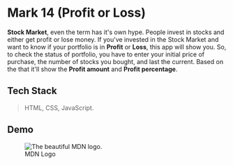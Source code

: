 # Mark 14 (Profit or Loss)
**Stock Market**, even the term has it's own hype. People invest in stocks and either get profit or lose money. 
If you've invested in the Stock Market and want to know if your portfolio is in **Profit** or **Loss**, this app will show you.
So, to check the status of portfolio, you have to enter your initial price of purchase, the number of stocks you bought, and last the current. Based on the that it'll show the **Profit amount** and **Profit percentage**.

## Tech Stack
> HTML, CSS, JavaScript.

## Demo 
<figure>
  <img
  src="https://i.ibb.co/ckDRv7C/Screenshot-2022-09-22-at-3-44-51-PM.png"
  alt="The beautiful MDN logo.">
  <figcaption>MDN Logo</figcaption>
</figure>
